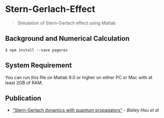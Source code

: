 # Stern-Gerlach-Effect
>Simulation of Stern-Gerlach effect using Matlab

## Background and Numerical Calculation
```
$ npm install --save pageres
```

## System Requirement
You can run this file on Matlab 9.0 or higher on either PC or Mac with at least 2GB of RAM.


## Publication
- ["Stern-Gerlach dynamics with quantum propagators"](http://journals.aps.org/pra/abstract/10.1103/PhysRevA.83.012109) - *Bailey Hsu et al*



 
 
